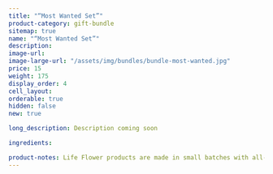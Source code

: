 ```yaml
---
title: "“Most Wanted Set”"
product-category: gift-bundle
sitemap: true
name: "“Most Wanted Set”"
description:
image-url:
image-large-url: "/assets/img/bundles/bundle-most-wanted.jpg"
price: 15
weight: 175
display_order: 4
cell_layout:
orderable: true
hidden: false
new: true

long_description: Description coming soon

ingredients:

product-notes: Life Flower products are made in small batches with all-natural and boutique ingredients. Most orders are processed within 3 days of being placed.
---
```

